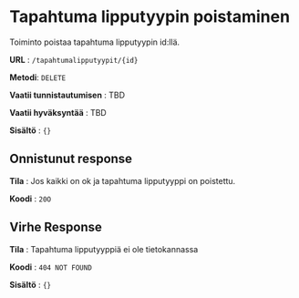 # Tapahtuma lipputyypin poistaminen

Toiminto poistaa tapahtuma lipputyypin id:llä.

**URL** : `/tapahtumalipputyypit/{id}`

**Metodi**: `DELETE`

**Vaatii tunnistautumisen** : TBD

**Vaatii hyväksyntää** : TBD

**Sisältö** : `{}`

## Onnistunut response

**Tila** : Jos kaikki on ok ja tapahtuma lipputyyppi on poistettu.

**Koodi** : `20O`


## Virhe Response
**Tila** : Tapahtuma lipputyyppiä ei ole tietokannassa

**Koodi** : `404 NOT FOUND`

**Sisältö** : `{}`

